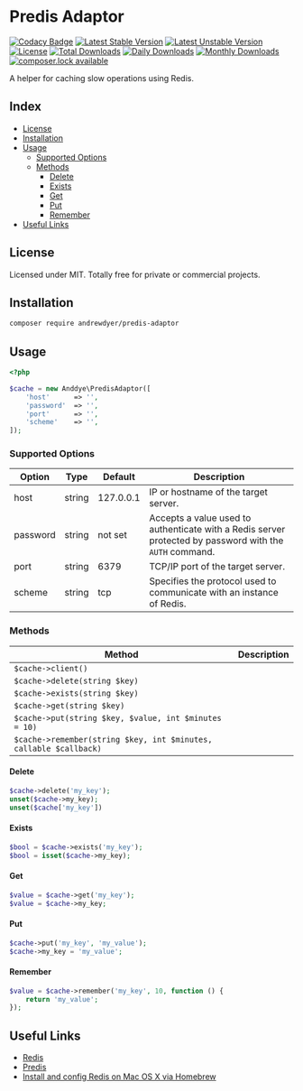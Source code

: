 # Predis Adaptor

[![Codacy Badge](https://api.codacy.com/project/badge/Grade/6b9148b403e94cbabbc18abf0c667165)](https://www.codacy.com/app/andrewdyer/predis-adaptor?utm_source=github.com&amp;utm_medium=referral&amp;utm_content=andrewdyer/predis-adaptor&amp;utm_campaign=Badge_Grade)
[![Latest Stable Version](https://poser.pugx.org/andrewdyer/predis-adaptor/version)](https://packagist.org/packages/andrewdyer/predis-adaptor)
[![Latest Unstable Version](https://poser.pugx.org/andrewdyer/predis-adaptor/v/unstable)](//packagist.org/packages/andrewdyer/predis-adaptor)
[![License](https://poser.pugx.org/andrewdyer/predis-adaptor/license)](https://packagist.org/packages/andrewdyer/predis-adaptor)
[![Total Downloads](https://poser.pugx.org/andrewdyer/predis-adaptor/downloads)](https://packagist.org/packages/andrewdyer/predis-adaptor)
[![Daily Downloads](https://poser.pugx.org/andrewdyer/predis-adaptor/d/daily)](https://packagist.org/packages/andrewdyer/predis-adaptor)
[![Monthly Downloads](https://poser.pugx.org/andrewdyer/predis-adaptor/d/monthly)](https://packagist.org/packages/andrewdyer/predis-adaptor)
[![composer.lock available](https://poser.pugx.org/andrewdyer/predis-adaptor/composerlock)](https://packagist.org/packages/andrewdyer/predis-adaptor)

A helper for caching slow operations using Redis.

## Index
* [License](#license)
* [Installation](#installation)
* [Usage](#usage)
    * [Supported Options](#supported-options)
    * [Methods](#methods)
        * [Delete](#delete)
        * [Exists](#exists)
        * [Get](#get)
        * [Put](#put)
        * [Remember](#remember)
* [Useful Links](#useful-links)

## License

Licensed under MIT. Totally free for private or commercial projects.

## Installation

```bash
composer require andrewdyer/predis-adaptor
```

## Usage

```php
<?php

$cache = new Anddye\PredisAdaptor([
    'host'      => '',
    'password'  => '',
    'port'      => '',
    'scheme'    => '',
]);
```

### Supported Options

| Option | Type | Default | Description |
| --- | --- | --- | --- |
| host | string | 127.0.0.1 | IP or hostname of the target server.  |
| password | string | not set | Accepts a value used to authenticate with a Redis server protected by password with the `AUTH` command. |
| port | string | 6379 | TCP/IP port of the target server. |
| scheme | string | tcp | Specifies the protocol used to communicate with an instance of Redis. |


### Methods

| Method | Description |
| --- | --- |
| `$cache->client()` |  |
| `$cache->delete(string $key)` |  |
| `$cache->exists(string $key)` |  |
| `$cache->get(string $key)` |  |
| `$cache->put(string $key, $value, int $minutes = 10)` |  |
| `$cache->remember(string $key, int $minutes, callable $callback)` |  |

#### Delete

```php
$cache->delete('my_key');
unset($cache->my_key);
unset($cache['my_key'])
```

#### Exists

```php
$bool = $cache->exists('my_key');
$bool = isset($cache->my_key);
```

#### Get

```php
$value = $cache->get('my_key');
$value = $cache->my_key;
```

#### Put

```php
$cache->put('my_key', 'my_value');
$cache->my_key = 'my_value';
```

#### Remember

```php
$value = $cache->remember('my_key', 10, function () {
    return 'my_value';
});
```

## Useful Links

* [Redis](http://redis.io/)
* [Predis](https://github.com/nrk/predis)
* [Install and config Redis on Mac OS X via Homebrew](https://medium.com/@petehouston/install-and-config-redis-on-mac-os-x-via-homebrew-eb8df9a4f298)
